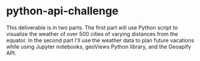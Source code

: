 # python-api-challenge
This deliverable is in two parts. The first part will use Python script to visualize the weather of over 500 cities of varying distances from the equator. In the second part I'll use the weather data to plan future vacations while using Jupyter notebooks, geoViews Python library, and the Geoapify API.
